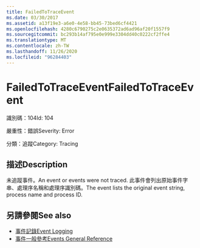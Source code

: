 ```yaml
---
title: FailedToTraceEvent
ms.date: 03/30/2017
ms.assetid: a13f19e3-a6e0-4e58-bb45-73bed6cf4421
ms.openlocfilehash: 4280c6790275c2e0635372ad6ad96af20f1557f9
ms.sourcegitcommit: bc293b14af795e0e999e3304dd40c0222cf2ffe4
ms.translationtype: MT
ms.contentlocale: zh-TW
ms.lasthandoff: 11/26/2020
ms.locfileid: "96284403"
---
```

# <a name="failedtotraceevent"></a><span data-ttu-id="6c156-102">FailedToTraceEvent</span><span class="sxs-lookup"><span data-stu-id="6c156-102">FailedToTraceEvent</span></span>

<span data-ttu-id="6c156-103">識別碼：104</span><span class="sxs-lookup"><span data-stu-id="6c156-103">Id: 104</span></span>  
  
 <span data-ttu-id="6c156-104">嚴重性：錯誤</span><span class="sxs-lookup"><span data-stu-id="6c156-104">Severity: Error</span></span>  
  
 <span data-ttu-id="6c156-105">分類：追蹤</span><span class="sxs-lookup"><span data-stu-id="6c156-105">Category: Tracing</span></span>  
  
## <a name="description"></a><span data-ttu-id="6c156-106">描述</span><span class="sxs-lookup"><span data-stu-id="6c156-106">Description</span></span>  

 <span data-ttu-id="6c156-107">未追蹤事件。</span><span class="sxs-lookup"><span data-stu-id="6c156-107">An event or events were not traced.</span></span> <span data-ttu-id="6c156-108">此事件會列出原始事件字串、處理序名稱和處理序識別碼。</span><span class="sxs-lookup"><span data-stu-id="6c156-108">The event lists the original event string, process name and process ID.</span></span>  
  
## <a name="see-also"></a><span data-ttu-id="6c156-109">另請參閱</span><span class="sxs-lookup"><span data-stu-id="6c156-109">See also</span></span>

- [<span data-ttu-id="6c156-110">事件記錄</span><span class="sxs-lookup"><span data-stu-id="6c156-110">Event Logging</span></span>](index.md)
- [<span data-ttu-id="6c156-111">事件一般參考</span><span class="sxs-lookup"><span data-stu-id="6c156-111">Events General Reference</span></span>](events-general-reference.md)
